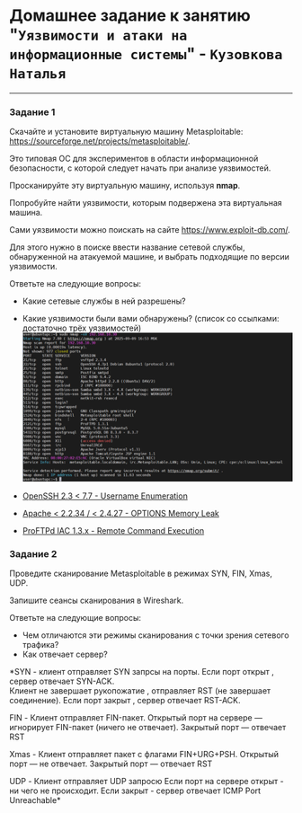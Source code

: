 # Домашнее задание к занятию "`Уязвимости и атаки на информационные системы`" - `Кузовкова Наталья`

------

### Задание 1

Скачайте и установите виртуальную машину Metasploitable: https://sourceforge.net/projects/metasploitable/.

Это типовая ОС для экспериментов в области информационной безопасности, с которой следует начать при анализе уязвимостей.

Просканируйте эту виртуальную машину, используя **nmap**.

Попробуйте найти уязвимости, которым подвержена эта виртуальная машина.

Сами уязвимости можно поискать на сайте https://www.exploit-db.com/.

Для этого нужно в поиске ввести название сетевой службы, обнаруженной на атакуемой машине, и выбрать подходящие по версии уязвимости.

Ответьте на следующие вопросы:

- Какие сетевые службы в ней разрешены?
- Какие уязвимости были вами обнаружены? (список со ссылками: достаточно трёх уязвимостей)  
![Скриншот 1](img/1.png)
  
- [OpenSSH 2.3 < 7.7 - Username Enumeration](https://www.exploit-db.com/exploits/45233)  
- [Apache < 2.2.34 / < 2.4.27 - OPTIONS Memory Leak](https://www.exploit-db.com/exploits/42745)
- [ProFTPd IAC 1.3.x - Remote Command Execution](https://www.exploit-db.com/exploits/15449)

### Задание 2

Проведите сканирование Metasploitable в режимах SYN, FIN, Xmas, UDP.

Запишите сеансы сканирования в Wireshark.

Ответьте на следующие вопросы:

- Чем отличаются эти режимы сканирования с точки зрения сетевого трафика?
- Как отвечает сервер?

*SYN - клиент отправляет SYN запрсы на порты. Если порт открыт , сервер отвечает SYN-ACK.  
Клиент не завершает рукопожатие , отправляет RST (не завершает соединение). Если порт закрыт , сервер отвечает RST-ACK.  

FIN  - Клиент отправляет FIN-пакет. Открытый порт на сервере — игнорирует FIN-пакет (ничего не отвечает). Закрытый порт — отвечает RST  

Xmas - Клиент отправляет пакет с флагами FIN+URG+PSH. Открытый порт — не отвечает. Закрытый порт — отвечает RST  

UDP -  Клиент отправляет UDP запросю Если порт на сервере открыт - ни чего не происходит. Если закрыт - сервер отвечает ICMP Port Unreachable*